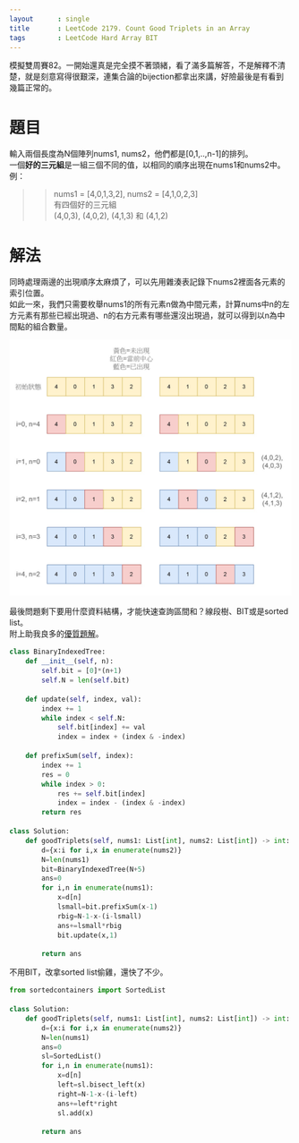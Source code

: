 ```yaml
--- 
layout      : single
title       : LeetCode 2179. Count Good Triplets in an Array
tags        : LeetCode Hard Array BIT 
---
```

模擬雙周賽82。一開始還真是完全摸不著頭緒，看了滿多篇解答，不是解釋不清楚，就是刻意寫得很艱深，連集合論的bijection都拿出來講，好險最後是有看到幾篇正常的。

# 題目
輸入兩個長度為N個陣列nums1, nums2，他們都是[0,1,..,n-1]的排列。  
一個**好的三元組**是一組三個不同的值，以相同的順序出現在nums1和nums2中。  
例：  
>> nums1 = [4,0,1,3,2], nums2 = [4,1,0,2,3]  
>> 有四個好的三元組  
>> (4,0,3), (4,0,2), (4,1,3) 和 (4,1,2)

# 解法
同時處理兩邊的出現順序太麻煩了，可以先用雜湊表記錄下nums2裡面各元素的索引位置。  
如此一來，我們只需要枚舉nums1的所有元素n做為中間元素，計算nums中n的左方元素有那些已經出現過、n的右方元素有哪些還沒出現過，就可以得到以n為中間點的組合數量。  

![示意圖](/assets/img/2179-1.jpg)

最後問題剩下要用什麼資料結構，才能快速查詢區間和？線段樹、BIT或是sorted list。  
附上助我良多的[優質題解](https://leetcode.cn/problems/count-good-triplets-in-an-array/solution/shu-zhuang-shu-zu-xian-duan-shu-ping-hen-knho/)。

```python
class BinaryIndexedTree:
    def __init__(self, n):
        self.bit = [0]*(n+1)
        self.N = len(self.bit)

    def update(self, index, val):
        index += 1
        while index < self.N:
            self.bit[index] += val
            index = index + (index & -index)

    def prefixSum(self, index):
        index += 1
        res = 0
        while index > 0:
            res += self.bit[index]
            index = index - (index & -index)
        return res

class Solution:
    def goodTriplets(self, nums1: List[int], nums2: List[int]) -> int:
        d={x:i for i,x in enumerate(nums2)}
        N=len(nums1)
        bit=BinaryIndexedTree(N+5)
        ans=0
        for i,n in enumerate(nums1):
            x=d[n]
            lsmall=bit.prefixSum(x-1)
            rbig=N-1-x-(i-lsmall)
            ans+=lsmall*rbig
            bit.update(x,1)
            
        return ans
```

不用BIT，改拿sorted list偷雞，還快了不少。  

```python
from sortedcontainers import SortedList

class Solution:
    def goodTriplets(self, nums1: List[int], nums2: List[int]) -> int:
        d={x:i for i,x in enumerate(nums2)}
        N=len(nums1)
        ans=0
        sl=SortedList()
        for i,n in enumerate(nums1):
            x=d[n]
            left=sl.bisect_left(x)
            right=N-1-x-(i-left)
            ans+=left*right
            sl.add(x)
            
        return ans
``` 